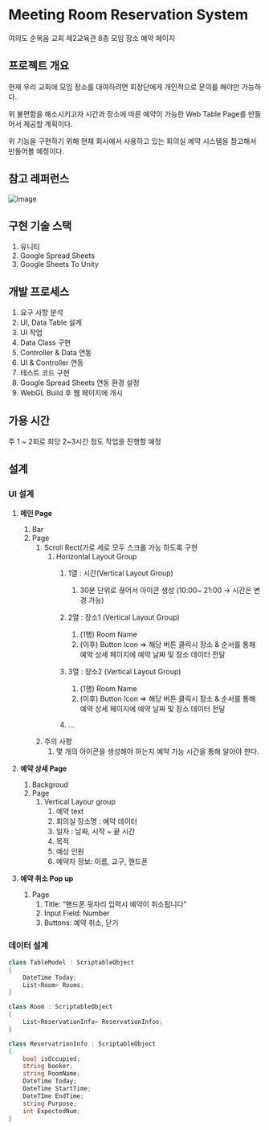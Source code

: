 # Meeting Room Reservation System

여의도 순복음 교회 제2교육관 8층 모임 장소 예약 페이지

## 프로젝트 개요

현재 우리 교회에 모임 장소를 대여하려면 회장단에게 개인적으로 문의를 해야만 가능하다.

위 불편함을 해소시키고자 시간과 장소에 따른 예약이 가능한 Web Table Page를 만들어서 제공할 계획이다.

위 기능을 구현하기 위해 현재 회사에서 사용하고 있는 회의실 예약 시스템을 참고해서 만들어볼 예정이다.

## 참고 레퍼런스
![image](https://user-images.githubusercontent.com/75019048/160243034-16562a13-1d7f-4b7d-a797-c0b4c6e4e69c.png)


## 구현 기술 스택

1. 유니티 
2. Google Spread Sheets
3. Google Sheets To Unity

## 개발 프로세스

1. 요구 사항 분석 
2. UI, Data Table 설계
3. UI 작업
4. Data Class 구현
5. Controller & Data 연동
6. UI & Controller 연동
7. 테스트 코드 구현
8. Google Spread Sheets 연동 환경 설정
9. WebGL Build 후 웹 페이지에 개시

## 가용 시간

주 1 ~ 2회로 회당 2~3시간 정도 작업을 진행할 예정

## 설계 

### UI 설계

1. **메인 Page**
    1. Bar
    2. Page 
        1. Scroll Rect(가로 세로 모두 스크롤 가능 하도록 구현
            1. Horizontal Layout Group
                1. 1열 : 시간(Vertical Layout Group)
                    1. 30분 단위로 끊어서 아이콘 생성 (10:00~ 21:00 → 시간은 변경 가능)
                2. 2열 : 장소1 (Vertical Layout Group)
                    1. (1행) Room Name 
                    2. (이후) Button Icon
                        ⇒ 해당 버튼 클릭시 장소 & 순서를 통해 예약 상세 페이지에 예약 날짜 및 장소 데이터 전달
                        
                3. 3열 : 장소2 (Vertical Layout Group)
                    1. (1행) Room Name
                    2. (이후) Button Icon
                        ⇒ 해당 버튼 클릭시 장소 & 순서를 통해 예약 상세 페이지에 예약 날짜 및 장소 데이터 전달
                4. ...
        2. 주의 사항
            1. 몇 개의 아이콘을 생성해야 하는지 예약 가능 시간을 통해 알아야 한다.

2. **예약 상세 Page**
    1. Backgroud
    2. Page
        1. Vertical Layour group
            1. 예약 text
            2. 회의실 장소명 : 예약 데이터
            3. 일자 : 날짜, 시작 ~ 끝 시간
            4. 목적
            5. 예상 인원
            6. 예약자 정보: 이름, 교구, 핸드폰

3. **예약 취소 Pop up**
    1. Page
        1. Title: “핸드폰 뒷자리 입력시 예약이 취소됩니다”
        2. Input Field: Number
        3. Buttons: 예약 취소, 닫기


### 데이터 설계
``` C#
class TableModel : ScriptableObject
{
    DateTime Today;
    List<Room> Rooms;
}
```

``` C#
class Room : ScriptableObject
{
    List<ReservationInfo> ReservationInfos;
}
```

``` C#
class ReservatrionInfo : ScriptableObject
{
    bool isOccupied;
    string booker;
    string RoomName;
    DateTime Today;
    DateTime StartTime;
    DateTIme EndTime;
    string Purpose;
    int ExpectedNum;
}
```
